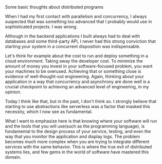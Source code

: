 Some basic thoughts about distributed programs

When I had my first contact with parallelism and concurrency, I always suspected that was something too advanced that I probably would use in sophisticated projects. I was wrong.

Although in the backend applications I built always had to deal with databases and some third-party API, I never had this strong conviction that starting your system in a concurrent disposition was indispensable.

Let's think for example about the cost to run and deploy something in a cloud environment. Taking away the developer cost. To minimize the amount of money you invest in your software-focused problem, you want your machines to be overused. Achieving that or something close is evidence of well-thought-out engineering. Again, thinking about your application in a way that concurrency and asynchrony are done well is a crucial checkpoint to achieving an advanced level of engineering, in my opinion.

Today I think like that, but in the past, I don't think so. I strongly believe that starting to use abstractions like serverless was a factor that masked this necessity, which I now see as fundamental.

What I want to emphasize here is that knowing where your software will run and the tools that you will use(such as the programming language), is fundamental to the design process of your service, testing, and even the way that you monitor the application and display logs. The problem becomes much more complex when you are trying to integrate different services with the same behavior. This is where the true evil of distributed systems lies, and few gems in the world of software have mastered this domain.




